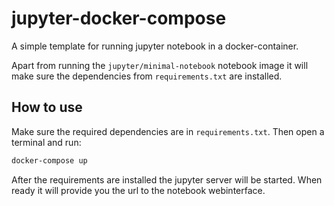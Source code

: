 # jupyter-docker-compose
A simple template for running jupyter notebook in a docker-container.

Apart from running the `jupyter/minimal-notebook` notebook image it will make sure the dependencies from
 `requirements.txt` are installed.
 
 ## How to use
 Make sure the required dependencies are in `requirements.txt`.
 Then open a terminal and run:
 ```bash
docker-compose up 
```

After the requirements are installed the jupyter server will be started. When ready it will provide you the url to
 the notebook webinterface.